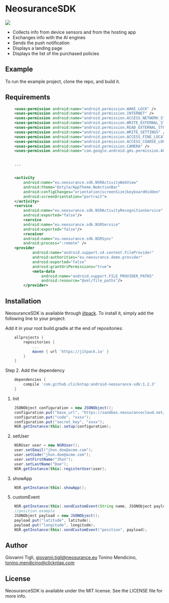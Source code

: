 # NeosuranceSDK

[![](https://jitpack.io/v/clickntap/android-neosurance-sdk.svg)](https://jitpack.io/#clickntap/android-neosurance-sdk)

- Collects info from device sensors and from the hosting app
- Exchanges info with the AI engines
- Sends the push notification
- Displays a landing page
- Displays the list of the purchased policies

## Example

To run the example project, clone the repo, and build it.

## Requirements


```xml
	<uses-permission android:name="android.permission.WAKE_LOCK" />
	<uses-permission android:name="android.permission.INTERNET" />
	<uses-permission android:name="android.permission.ACCESS_NETWORK_STATE" />
	<uses-permission android:name="android.permission.WRITE_EXTERNAL_STORAGE" />
	<uses-permission android:name="android.permission.READ_EXTERNAL_STORAGE" />
	<uses-permission android:name="android.permission.WRITE_SETTINGS" />
	<uses-permission android:name="android.permission.ACCESS_FINE_LOCATION" />
	<uses-permission android:name="android.permission.ACCESS_COARSE_LOCATION" />
	<uses-permission android:name="android.permission.CAMERA" />
	<uses-permission android:name="com.google.android.gms.permission.ACTIVITY_RECOGNITION"/>


	...


	<activity
		android:name="eu.neosurance.sdk.NSRActivityWebView"
		android:theme="@style/AppTheme.NoActionBar"
		android:configChanges="orientation|screenSize|keyboardHidden"
		android:screenOrientation="portrait">
	</activity>
	<service
		android:name="eu.neosurance.sdk.NSRActivityRecognitionService"
		android:exported="false"/>
        <service 
		android:name="eu.neosurance.sdk.NSRService"
		android:exported="false"/>
        <receiver
		android:name="eu.neosurance.sdk.NSRSync"
		android:process=":remote" />
	<provider
            android:name="android.support.v4.content.FileProvider"
            android:authorities="eu.neosurance.demo.provider"
            android:exported="false"
            android:grantUriPermissions="true">
            <meta-data
                android:name="android.support.FILE_PROVIDER_PATHS"
                android:resource="@xml/file_paths"/>
        </provider>
```


## Installation

NeosuranceSDK is available through [jitpack](https://jitpack.io/). To install
it, simply add the following line to your project:


Add it in your root build.gradle at the end of repositories:

```gradle
	allprojects {
		repositories {
			...
			maven { url 'https://jitpack.io' }
		}
	}
```  

Step 2. Add the dependency

```gradle
	dependencies {
		compile 'com.github.clickntap:android-neosurance-sdk:1.2.3'
	}
```


1. Init

```java
	JSONObject configuration = new JSONObject();
	configuration.put("base_url", "https://sandbox.neosurancecloud.net/sdk/api/v1.0/");
	configuration.put("code", "xxxx");
	configuration.put("secret_key", "xxxx");
	NSR.getInstance(this).setup(configuration);
```
2. setUser

```java
	NSRUser user = new NSRUser();
	user.setEmail("jhon.doe@acme.com");
	user.setCode("jhon.doe@acme.com");
	user.setFirstName("Jhon");
	user.setLastName("Doe");
	NSR.getInstance(this).registerUser(user);
```

3. showApp

```java
	NSR.getInstance(this).showApp();
```

5. customEvent

```java          
	NSR.getInstance(this).sendCustomEvent(String name, JSONObject payload);
	//position example
	JSONObject payload = new JSONObject();
	payload.put("latitude", latitude);
	payload.put("longitude", longitude);
	NSR.getInstance(this).sendCustomEvent("position", payload);
```

## Author

Giovanni Tigli, giovanni.tigli@neosurance.eu
Tonino Mendicino, tonino.mendicino@clickntap.com

## License

NeosuranceSDK is available under the MIT license. See the LICENSE file for more info.
